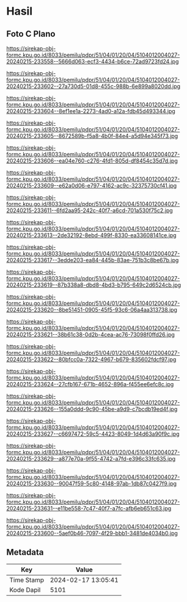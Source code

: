 # Hasil

## Foto C Plano

https://sirekap-obj-formc.kpu.go.id/8033/pemilu/pdpr/51/04/01/20/04/5104012004027-20240215-233558--5666d063-ecf3-4434-b6ce-72ad9723fd24.jpg

https://sirekap-obj-formc.kpu.go.id/8033/pemilu/pdpr/51/04/01/20/04/5104012004027-20240215-233602--27a730d5-01d8-455c-988b-6e899a8020dd.jpg

https://sirekap-obj-formc.kpu.go.id/8033/pemilu/pdpr/51/04/01/20/04/5104012004027-20240215-233604--8ef1ee1a-2273-4ad0-a12a-fdb45d493344.jpg

https://sirekap-obj-formc.kpu.go.id/8033/pemilu/pdpr/51/04/01/20/04/5104012004027-20240215-233605--8672589b-f5a8-4b0f-84e4-a5d94e345f73.jpg

https://sirekap-obj-formc.kpu.go.id/8033/pemilu/pdpr/51/04/01/20/04/5104012004027-20240215-233606--ea04e760-c276-4fd1-805d-df8454c35d7d.jpg

https://sirekap-obj-formc.kpu.go.id/8033/pemilu/pdpr/51/04/01/20/04/5104012004027-20240215-233609--e62a0d06-e797-4162-ac9c-32375730cf41.jpg

https://sirekap-obj-formc.kpu.go.id/8033/pemilu/pdpr/51/04/01/20/04/5104012004027-20240215-233611--6fd2aa95-242c-40f7-a6cd-701a530f75c2.jpg

https://sirekap-obj-formc.kpu.go.id/8033/pemilu/pdpr/51/04/01/20/04/5104012004027-20240215-233613--2de32192-8ebd-499f-8330-ea33608141ce.jpg

https://sirekap-obj-formc.kpu.go.id/8033/pemilu/pdpr/51/04/01/20/04/5104012004027-20240215-233617--3edde203-ea84-445b-83ae-751b3c8be67b.jpg

https://sirekap-obj-formc.kpu.go.id/8033/pemilu/pdpr/51/04/01/20/04/5104012004027-20240215-233619--87b338a8-dbd8-4bd3-b795-649c2d6524cb.jpg

https://sirekap-obj-formc.kpu.go.id/8033/pemilu/pdpr/51/04/01/20/04/5104012004027-20240215-233620--8be51451-0905-45f5-93c6-06a4aa313738.jpg

https://sirekap-obj-formc.kpu.go.id/8033/pemilu/pdpr/51/04/01/20/04/5104012004027-20240215-233621--38b61c38-0d2b-4cea-ac76-73098f0ffd26.jpg

https://sirekap-obj-formc.kpu.go.id/8033/pemilu/pdpr/51/04/01/20/04/5104012004027-20240215-233622--80bfcc0a-7322-4967-b679-835602fdcf97.jpg

https://sirekap-obj-formc.kpu.go.id/8033/pemilu/pdpr/51/04/01/20/04/5104012004027-20240215-233624--27cfb167-671b-4652-896a-f455ee6efc8c.jpg

https://sirekap-obj-formc.kpu.go.id/8033/pemilu/pdpr/51/04/01/20/04/5104012004027-20240215-233626--155a0ddd-9c90-45be-a9d9-c7bcdb19ed4f.jpg

https://sirekap-obj-formc.kpu.go.id/8033/pemilu/pdpr/51/04/01/20/04/5104012004027-20240215-233627--c6697472-59c5-4423-8049-1d4d63a90f9c.jpg

https://sirekap-obj-formc.kpu.go.id/8033/pemilu/pdpr/51/04/01/20/04/5104012004027-20240215-233629--a877e70a-9f55-4742-a7fd-e396c33fc635.jpg

https://sirekap-obj-formc.kpu.go.id/8033/pemilu/pdpr/51/04/01/20/04/5104012004027-20240215-233630--90047f59-5c80-4148-97ab-1db87c0427f9.jpg

https://sirekap-obj-formc.kpu.go.id/8033/pemilu/pdpr/51/04/01/20/04/5104012004027-20240215-233631--e11be558-7c47-40f7-a7fc-afb6eb651c63.jpg

https://sirekap-obj-formc.kpu.go.id/8033/pemilu/pdpr/51/04/01/20/04/5104012004027-20240215-233600--5aef0b46-7097-4f29-bbb1-3481de4034b0.jpg


## Metadata

| Key        | Value               |
| ---------- | ------------------- |
| Time Stamp | 2024-02-17 13:05:41 |
| Kode Dapil | 5101                |



